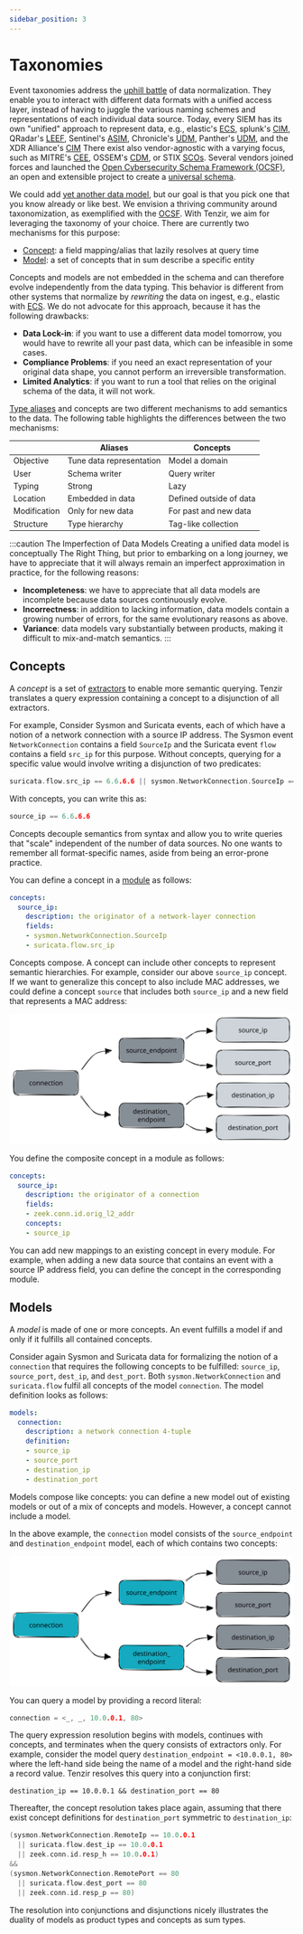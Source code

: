 ```yaml
---
sidebar_position: 3
---
```


# Taxonomies

Event taxonomies address the [uphill battle][chuvakin19] of data normalization.
They enable you to interact with different data formats with a unified access
layer, instead of having to juggle the various naming schemes and
representations of each individual data source. Today, every SIEM has its own
"unified" approach to represent data, e.g.,
elastic's [ECS][ecs],
splunk's [CIM][splunk-cim],
QRadar's [LEEF][leef],
Sentinel's [ASIM][asim],
Chronicle's [UDM][udm-chronicle],
Panther's [UDM][udm-panther],
and the XDR Alliance's [CIM][xdr-cim]
There exist also vendor-agnostic with a varying focus, such as MITRE's
[CEE][cee], OSSEM's [CDM][ossem], or STIX [SCOs][stix-scos].
Several vendors joined forces and launched the [Open Cybersecurity Schema
Framework (OCSF)][ocsf], an open and extensible project to create a [universal
schema][ocsf-schema].

[chuvakin19]: https://medium.com/anton-on-security/security-correlation-then-and-now-a-sad-truth-about-siem-fc5a1afb1001
[cee]: https://cee.mitre.org/
[ecs]: https://www.elastic.co/guide/en/ecs/current/ecs-reference.html
[splunk-cim]: https://docs.splunk.com/Splexicon:CommonInformationModel
[leef]: https://www.ibm.com/docs/en/dsm?topic=leef-overview:
[asim]: https://docs.microsoft.com/en-us/azure/sentinel/normalization
[udm-chronicle]: https://cloud.google.com/chronicle/docs/unified-data-model/udm-usage
[udm-panther]: https://docs.panther.com/writing-detections/data-models
[ossem]: https://github.com/OTRF/OSSEM-CDM
[stix-scos]: https://docs.oasis-open.org/cti/stix/v2.1/os/stix-v2.1-os.html#_mlbmudhl16lr
[xdr-cim]: https://github.com/XDR-Alliance/Common-Information-Model
[ocsf]: https://ocsf.io
[ocsf-schema]: https://schema.ocsf.io

We could add [yet another data model](https://xkcd.com/927/), but our goal is
that you pick one that you know already or like best. We envision a thriving
community around taxonomization, as exemplified with the [OCSF][ocsf]. With
Tenzir, we aim for leveraging the taxonomy of your choice. There are currently
two mechanisms for this purpose:

- [Concept](#concepts): a field mapping/alias that lazily resolves at query time
- [Model](#models): a set of concepts that in sum describe a specific entity

Concepts and models are not embedded in the schema and can therefore evolve
independently from the data typing. This behavior is different from other
systems that normalize by *rewriting* the data on ingest, e.g., elastic with
[ECS][ecs]. We do not advocate for this approach, because it has the following
drawbacks:

- **Data Lock-in**: if you want to use a different data model tomorrow, you
  would have to rewrite all your past data, which can be infeasible in some
  cases.
- **Compliance Problems**: if you need an exact representation of your original
  data shape, you cannot perform an irreversible transformation.
- **Limited Analytics**: if you want to run a tool that relies on the original
  schema of the data, it will not work.

[Type aliases](type-system) and concepts are two different mechanisms to add
semantics to the data. The following table highlights the differences between
the two mechanisms:

|                  | Aliases                  | Concepts
|------------------|--------------------------|--------------------
| Objective        | Tune data representation | Model a domain
| User             | Schema writer            | Query writer
| Typing           | Strong                   | Lazy
| Location         | Embedded in data         | Defined outside of data
| Modification     | Only for new data        | For past and new data
| Structure        | Type hierarchy           | Tag-like collection

:::caution The Imperfection of Data Models
Creating a unified data model is conceptually The Right Thing, but prior to
embarking on a long journey, we have to appreciate that it will always remain an
imperfect approximation in practice, for the following reasons:

- **Incompleteness**: we have to appreciate that all data models are incomplete
  because data sources continuously evolve.
- **Incorrectness**: in addition to lacking information, data models contain
  a growing number of errors, for the same evolutionary reasons as above.
- **Variance**: data models vary substantially between products, making it
  difficult to mix-and-match semantics.
:::

## Concepts

A *concept* is a set of [extractors][extractors] to enable more semantic
querying. Tenzir translates a query expression containing a concept to a
disjunction of all extractors.

[extractors]: ../expressions.md#extractors

For example, Consider Sysmon and Suricata events, each of which have a notion of
a network connection with a source IP address. The Sysmon event
`NetworkConnection` contains a field `SourceIp` and the Suricata event `flow`
contains a field `src_ip` for this purpose. Without concepts, querying for a
specific value would involve writing a disjunction of two predicates:

```c
suricata.flow.src_ip == 6.6.6.6 || sysmon.NetworkConnection.SourceIp == 6.6.6.6
```

With concepts, you can write this as:

```c
source_ip == 6.6.6.6
```

Concepts decouple semantics from syntax and allow you to write queries that
"scale" independent of the number of data sources. No one wants to remember
all format-specific names, aside from being an error-prone practice.

You can define a concept in a [module](modules) as follows:

```yaml
concepts:
  source_ip:
    description: the originator of a network-layer connection
    fields:
    - sysmon.NetworkConnection.SourceIp
    - suricata.flow.src_ip
```

Concepts compose. A concept can include other concepts to represent semantic
hierarchies. For example, consider our above `source_ip` concept. If we want to
generalize this concept to also include MAC addresses, we could define a concept
`source` that includes both `source_ip` and a new field that represents a MAC
address:

![Concept Composition](concept-composition.excalidraw.svg)

You define the composite concept in a module as follows:

```yaml
concepts:
  source_ip:
    description: the originator of a connection
    fields:
    - zeek.conn.id.orig_l2_addr
    concepts:
    - source_ip
```

You can add new mappings to an existing concept in every module. For example,
when adding a new data source that contains an event with a source IP address
field, you can define the concept in the corresponding module.

## Models

A *model* is made of one or more concepts. An event fulfills a model
if and only if it fulfills all contained concepts.

Consider again Sysmon and Suricata data for formalizing the notion of a
`connection` that requires the following concepts to be fulfilled: `source_ip`,
`source_port`, `dest_ip`, and `dest_port`. Both `sysmon.NetworkConnection` and
`suricata.flow` fulfil all concepts of the model `connection`. The model
definition looks as follows:

```yaml
models:
  connection:
    description: a network connection 4-tuple
    definition:
    - source_ip
    - source_port
    - destination_ip
    - destination_port
```

Models compose like concepts: you can define a new model out of existing models
or out of a mix of concepts and models. However, a concept cannot include a
model.

In the above example, the `connection` model consists of the `source_endpoint`
and `destination_endpoint` model, each of which contains two concepts:

![Model Composition](model-composition.excalidraw.svg)

You can query a model by providing a record literal:

```c
connection = <_, _, 10.0.0.1, 80>
```

The query expression resolution begins with models, continues with concepts, and
terminates when the query consists of extractors only. For example, consider the
model query `destination_endpoint = <10.0.0.1, 80>` where the left-hand side
being the name of a model and the right-hand side a record value. Tenzir resolves
this query into a conjunction first:

```
destination_ip == 10.0.0.1 && destination_port == 80
```

Thereafter, the concept resolution takes place again, assuming that there exist
concept definitions for `destination_port` symmetric to `destination_ip`:

```c
(sysmon.NetworkConnection.RemoteIp == 10.0.0.1
  || suricata.flow.dest_ip == 10.0.0.1
  || zeek.conn.id.resp_h == 10.0.0.1)
&&
(sysmon.NetworkConnection.RemotePort == 80
  || suricata.flow.dest_port == 80
  || zeek.conn.id.resp_p == 80)
```

The resolution into conjunctions and disjunctions nicely illustrates the
duality of models as product types and concepts as sum types.
